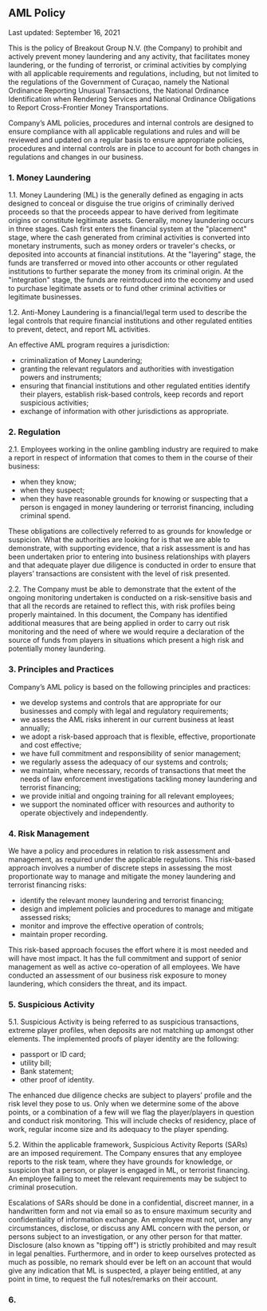## AML Policy

<Version>Last updated: September 16, 2021</Version>

This is the policy of Breakout Group N.V. (the Company) to prohibit and actively prevent money laundering and any activity, that facilitates money laundering, or the funding of terrorist, or criminal activities by complying with all applicable requirements and regulations, including, but not limited to the regulations of the Government of Curaçao, namely the National Ordinance Reporting Unusual Transactions, the National Ordinance Identification when Rendering Services and National Ordinance Obligations to Report Cross-Frontier Money Transportations.

Company’s AML policies, procedures and internal controls are designed to ensure compliance with all applicable regulations and rules and will be reviewed and updated on a regular basis to ensure appropriate policies, procedures and internal controls are in place to account for both changes in regulations and changes in our business.

### 1. Money Laundering

1.1. Money Laundering (ML) is the generally defined as engaging in acts designed to conceal or disguise the true origins of criminally derived proceeds so that the proceeds appear to have derived from legitimate origins or constitute legitimate assets. Generally, money laundering occurs in three stages. Cash first enters the financial system at the "placement" stage, where the cash generated from criminal activities is converted into monetary instruments, such as money orders or traveler's checks, or deposited into accounts at financial institutions. At the "layering" stage, the funds are transferred or moved into other accounts or other regulated institutions to further separate the money from its criminal origin. At the "integration" stage, the funds are reintroduced into the economy and used to purchase legitimate assets or to fund other criminal activities or legitimate businesses.

1.2. Anti-Money Laundering is a financial/legal term used to describe the legal controls that require financial institutions and other regulated entities to prevent, detect, and report ML activities.

An effective AML program requires a jurisdiction:

-   criminalization of Money Laundering;
-   granting the relevant regulators and authorities with investigation powers and instruments;
-   ensuring that financial institutions and other regulated entities identify their players, establish risk-based controls, keep records and report suspicious activities;
-   exchange of information with other jurisdictions as appropriate.

### 2. Regulation 

2.1. Employees working in the online gambling industry are required to make a report in respect of information that comes to them in the course of their business:
-   when they know;
-   when they suspect;
-   when they have reasonable grounds for knowing or suspecting that a person is engaged in money laundering or terrorist financing, including criminal spend.  

These obligations are collectively referred to as grounds for knowledge or suspicion. What the authorities are looking for is that we are able to demonstrate, with supporting evidence, that a risk assessment is and has been undertaken prior to entering into business relationships with players and that adequate player due diligence is conducted in order to ensure that players’ transactions are consistent with the level of risk presented.

2.2. The Company must be able to demonstrate that the extent of the ongoing monitoring undertaken is conducted on a risk-sensitive basis and that all the records are retained to reflect this, with risk profiles being properly maintained. In this document, the Company has identified additional measures that are being applied in order to carry out risk monitoring and the need of where we would require a declaration of the source of funds from players in situations which present a high risk and potentially money laundering.

### 3. Principles and Practices

Company’s AML policy is based on the following principles and practices:

-   we develop systems and controls that are appropriate for our businesses and comply with legal and regulatory requirements;
-   we assess the AML risks inherent in our current business at least annually;
-   we adopt a risk-based approach that is flexible, effective, proportionate and cost effective;
-   we have full commitment and responsibility of senior management;
-   we regularly assess the adequacy of our systems and controls;
-   we maintain, where necessary, records of transactions that meet the needs of law enforcement investigations tackling money laundering and terrorist financing;
-   we provide initial and ongoing training for all relevant employees;
-   we support the nominated officer with resources and authority to operate objectively and independently.

### 4. Risk Management

We have a policy and procedures in relation to risk assessment and management, as required under the applicable regulations. This risk-based approach involves a number of discrete steps in assessing the most proportionate way to manage and mitigate the money laundering and terrorist financing risks:
    
-   identify the relevant money laundering and terrorist financing;
-   design and implement policies and procedures to manage and mitigate assessed risks;
-   monitor and improve the effective operation of controls;
-   maintain proper recording.
    
This risk-based approach focuses the effort where it is most needed and will have most impact. It has the full commitment and support of senior management as well as active co-operation of all employees. We have conducted an assessment of our business risk exposure to money laundering, which considers the threat, and its impact.

### 5. Suspicious Activity
5.1. Suspicious Activity is being referred to as suspicious transactions, extreme player profiles, when deposits are not matching up amongst other elements. The implemented proofs of player identity are the following:

-   passport or ID card;
-   utility bill;
-   Bank statement;
-   other proof of identity.

The enhanced due diligence checks are subject to players’ profile and the risk level they pose to us. Only when we determine some of the above points, or a combination of a few will we flag the player/players in question and conduct risk monitoring. This will include checks of residency, place of work, regular income size and its adequacy to the player spending.

5.2. Within the applicable framework, Suspicious Activity Reports (SARs) are an imposed requirement. The Company ensures that any employee reports to the risk team, where they have grounds for knowledge, or suspicion that a person, or player is engaged in ML, or terrorist financing. An employee failing to meet the relevant requirements may be subject to criminal prosecution.

Escalations of SARs should be done in a confidential, discreet manner, in a handwritten form and not via email so as to ensure maximum security and confidentiality of information exchange. An employee must not, under any circumstances, disclose, or discuss any AML concern with the person, or persons subject to an investigation, or any other person for that matter. Disclosure (also known as "tipping off") is strictly prohibited and may result in legal penalties. Furthermore, and in order to keep ourselves protected as much as possible, no remark should ever be left on an account that would give any indication that ML is suspected, a player being entitled, at any point in time, to request the full notes/remarks on their account.

### 6. 
<!--stackedit_data:
eyJoaXN0b3J5IjpbLTk0Njc3NzkxNiwtMTI0MjY3NDE5NCwtMz
M1MTMzODA1XX0=
-->